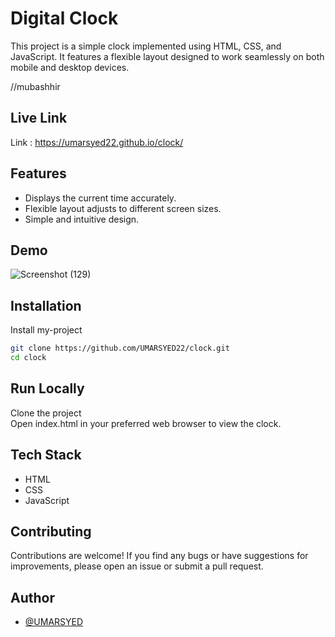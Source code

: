 
# Digital Clock
This project is a simple clock implemented using HTML, CSS, and JavaScript. It features a flexible layout designed to work seamlessly on both mobile and desktop devices.

//mubashhir
## Live Link
Link :
https://umarsyed22.github.io/clock/
## Features

- Displays the current time accurately.
- Flexible layout adjusts to different screen sizes.
- Simple and intuitive design.


## Demo
![Screenshot (129)](https://github.com/UMARSYED22/clock/assets/91256810/93a8e23b-45d2-472b-b6ce-d4f953e4d478)



## Installation

Install my-project

```bash
git clone https://github.com/UMARSYED22/clock.git
cd clock
```
    
## Run Locally

Clone the project  
Open index.html in your preferred web browser to view the clock.


## Tech Stack

- HTML
- CSS
- JavaScript


## Contributing

Contributions are welcome! If you find any bugs or have suggestions for improvements, please open an issue or submit a pull request.


## Author

- [@UMARSYED](https://github.com/UMARSYED22)

